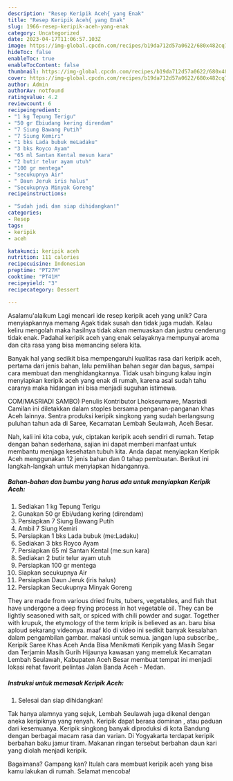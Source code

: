 ```yaml
---
description: "Resep Keripik Aceh{ yang Enak"
title: "Resep Keripik Aceh{ yang Enak"
slug: 1966-resep-keripik-aceh-yang-enak
category: Uncategorized
date: 2023-04-17T11:06:57.103Z
image: https://img-global.cpcdn.com/recipes/b19da712d57a0622/680x482cq70/keripik-aceh-foto-resep-utama.jpg
hideToc: false
enableToc: true
enableTocContent: false
thumbnail: https://img-global.cpcdn.com/recipes/b19da712d57a0622/680x482cq70/keripik-aceh-foto-resep-utama.jpg
cover: https://img-global.cpcdn.com/recipes/b19da712d57a0622/680x482cq70/keripik-aceh-foto-resep-utama.jpg
author: Admin
authorAv: notfound
ratingvalue: 4.2
reviewcount: 6
recipeingredient:
- "1 kg Tepung Terigu"
- "50 gr Ebiudang kering direndam"
- "7 Siung Bawang Putih"
- "7 Siung Kemiri"
- "1 bks Lada bubuk meLadaku"
- "3 bks Royco Ayam"
- "65 ml Santan Kental mesun kara"
- "2 butir telur ayam utuh"
- "100 gr mentega"
- "secukupnya Air"
- " Daun Jeruk iris halus"
- "Secukupnya Minyak Goreng"
recipeinstructions:

- "Sudah jadi dan siap dihidangkan!"
categories:
- Resep
tags:
- keripik
- aceh

katakunci: keripik aceh 
nutrition: 111 calories
recipecuisine: Indonesian
preptime: "PT27M"
cooktime: "PT41M"
recipeyield: "3"
recipecategory: Dessert

---
```



Asalamu'alaikum Lagi mencari ide resep keripik aceh yang unik? Cara menyiapkannya memang Agak tidak susah dan tidak juga mudah. Kalau keliru mengolah maka hasilnya tidak akan memuaskan dan justru cenderung tidak enak. Padahal keripik aceh yang enak selayaknya mempunyai aroma dan cita rasa yang bisa memancing selera kita.


Banyak hal yang sedikit bisa mempengaruhi kualitas rasa dari keripik aceh, pertama dari jenis bahan, lalu pemilihan bahan segar dan bagus, sampai cara membuat dan menghidangkannya. Tidak usah bingung kalau ingin menyiapkan keripik aceh yang enak di rumah, karena asal sudah tahu caranya maka hidangan ini bisa menjadi suguhan istimewa.

COM/MASRIADI SAMBO) Penulis Kontributor Lhokseumawe, Masriadi Camilan ini diletakkan dalam stoples bersama penganan-panganan khas Aceh lainnya. Sentra produksi keripik singkong yang sudah berlangsung puluhan tahun ada di Saree, Kecamatan Lembah Seulawah, Aceh Besar.


Nah, kali ini kita coba, yuk, ciptakan keripik aceh sendiri di rumah. Tetap dengan bahan sederhana, sajian ini dapat memberi manfaat untuk membantu menjaga kesehatan tubuh kita. Anda dapat menyiapkan Keripik Aceh menggunakan 12 jenis bahan dan 0 tahap pembuatan. Berikut ini langkah-langkah untuk menyiapkan hidangannya.

<!--inarticleads1-->

##### Bahan-bahan dan bumbu yang harus ada untuk menyiapkan Keripik Aceh:

1. Sediakan 1 kg Tepung Terigu
1. Gunakan 50 gr Ebi/udang kering (direndam)
1. Persiapkan 7 Siung Bawang Putih
1. Ambil 7 Siung Kemiri
1. Persiapkan 1 bks Lada bubuk (me:Ladaku)
1. Sediakan 3 bks Royco Ayam
1. Persiapkan 65 ml Santan Kental (me:sun kara)
1. Sediakan 2 butir telur ayam utuh
1. Persiapkan 100 gr mentega
1. Siapkan secukupnya Air
1. Persiapkan  Daun Jeruk (iris halus)
1. Persiapkan Secukupnya Minyak Goreng


They are made from various dried fruits, tubers, vegetables, and fish that have undergone a deep frying process in hot vegetable oil. They can be lightly seasoned with salt, or spiced with chili powder and sugar. Together with krupuk, the etymology of the term kripik is believed as an. baru bisa aploud sekarang videonya. maaf klo di video ini sedikit banyak kesalahan dalam pengambilan gambar. makasi untuk semua. jangan lupa subscribe,. Keripik Saree Khas Aceh Anda Bisa Menikmati Keripik yang Masih Segar dan Terjamin Masih Gurih Hijaunya kawasan yang memeluk Kecamatan Lembah Seulawah, Kabupaten Aceh Besar membuat tempat ini menjadi lokasi rehat favorit pelintas Jalan Banda Aceh - Medan. 

<!--inarticleads2-->

##### Instruksi untuk memasak Keripik Aceh:


1. Selesai dan siap dihidangkan!

Tak hanya alamnya yang sejuk, Lembah Seulawah juga dikenal dengan aneka keripiknya yang renyah. Keripik dapat berasa dominan , atau paduan dari kesemuanya. Keripik singkong banyak diproduksi di kota Bandung dengan berbagai macam rasa dan varian. Di Yogyakarta terdapat keripik berbahan baku jamur tiram. Makanan ringan tersebut berbahan daun kari yang diolah menjadi keripik. 

Bagaimana? Gampang kan? Itulah cara membuat keripik aceh yang bisa kamu lakukan di rumah. Selamat mencoba!
